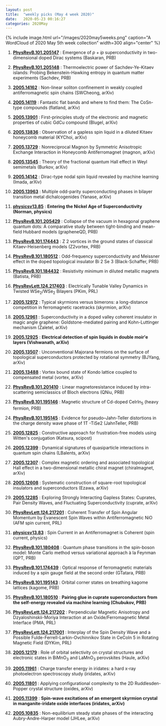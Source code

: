 ```yaml
---
layout: post
title:  "weekly picks (May 4 week 2020)"
date:   2020-05-23 00:16:27
categories: 2020May
---
```


{% include image.html url="/images/2020may5weeks.png" caption="A WordCloud of 2020 May 5th week collection" width=300 align="center" %}





1. **[PhysRevB.101.205147](https://link.aps.org/doi/10.1103/PhysRevB.101.205147)** :  Emergence of $p+ip$ superconductivity in two-dimensional doped Dirac systems (Baskaran, PRB)

1. **[PhysRevB.101.205148](https://link.aps.org/doi/10.1103/PhysRevB.101.205148)** :  Thermoelectric power of Sachdev-Ye-Kitaev islands: Probing Bekenstein-Hawking entropy in quantum matter experiments (Sachdev, PRB)


1. **[2005.14162](http://arxiv.org/abs/2005.14162)** :  Non-linear soliton confinement in weakly coupled antiferromagnetic spin chains (SWCheong, arXiv)

1. **[2005.14119](http://arxiv.org/abs/2005.14119)** :  Fantastic flat bands and where to find them: The CoSn-type compounds (flatland, arXiv)

1. **[2005.13901](http://arxiv.org/abs/2005.13901)** :  First-principles study of the electronic and magnetic properties of cubic GdCu compound (Blugel, arXiv)

1. **[2005.13836](http://arxiv.org/abs/2005.13836)** :  Observation of a gapless spin liquid in a diluted Kitaev honeycomb material (KYChoi, arXiv)

1. **[2005.13729](http://arxiv.org/abs/2005.13729)** :  Nonreciprocal Magnon by Symmetric Anisotropic Exchange Interaction in Honeycomb Antiferromagnet (magnon, arXiv)

1. **[2005.13545](http://arxiv.org/abs/2005.13545)** :  Theory of the fractional quantum Hall effect in Weyl semimetals (Burkov, arXiv)

1. **[2005.14142](http://arxiv.org/abs/2005.14142)** :  Dirac-type nodal spin liquid revealed by machine learning (Imada, arXiv)

1. **[2005.13963](http://arxiv.org/abs/2005.13963)** :  Multiple odd-parity superconducting phases in bilayer transition metal dichalcogenides (Yanase, arXiv)

1. **[physicsv13.85](https://physics.aps.org/articles/v13/85)** :  **Entering the Nickel Age of Superconductivity (Norman, physics)**

1. **[PhysRevB.101.205429](https://link.aps.org/doi/10.1103/PhysRevB.101.205429)** :  Collapse of the vacuum in hexagonal graphene quantum dots: A comparative study between tight-binding and mean-field Hubbard models (grapheneQD, PRB)

1. **[PhysRevB.101.174443](https://link.aps.org/doi/10.1103/PhysRevB.101.174443)** :  Z 2 vortices in the ground states of classical Kitaev-Heisenberg models (Z2vortex, PRB)

1. **[PhysRevB.101.180512](https://link.aps.org/doi/10.1103/PhysRevB.101.180512)** :  Odd-frequency superconductivity and Meissner effect in the doped topological insulator Bi 2 Se 3 (Black-Schaffer, PRB)

1. **[PhysRevB.101.184432](https://link.aps.org/doi/10.1103/PhysRevB.101.184432)** :  Resistivity minimum in diluted metallic magnets (Batista, PRB)

1. **[PhysRevLett.124.217403](https://link.aps.org/doi/10.1103/PhysRevLett.124.217403)** :  Electrically Tunable Valley Dynamics in Twisted ${\mathrm{WSe}}_{2}/{\mathrm{WSe}}_{2}$ Bilayers (PKim, PRL)


1. **[2005.12972](http://arxiv.org/abs/2005.12972)** :  Typical skyrmions versus bimerons: a long-distance competition in ferromagnetic racetracks (skyrmion, arXiv)

1. **[2005.12961](http://arxiv.org/abs/2005.12961)** :  Superconductivity in a doped valley coherent insulator in magic angle graphene: Goldstone-mediated pairing and Kohn-Luttinger mechanism (Zaletel, arXiv)

1. **[2005.12925](http://arxiv.org/abs/2005.12925)** :  **Electrical detection of spin liquids in double moir\'e layers (Vishwanath, arXiv)**

1. **[2005.13507](http://arxiv.org/abs/2005.13507)** :  Unconventional Majorana fermions on the surface of topological superconductors protected by rotational symmetry (BJYang, arXiv)

1. **[2005.13488](http://arxiv.org/abs/2005.13488)** :  Vortex bound state of Kondo lattice coupled to compensated metal (vortex, arXiv)

1. **[PhysRevB.101.201410](https://link.aps.org/doi/10.1103/PhysRevB.101.201410)** :  Linear magnetoresistance induced by intra-scattering semiclassics of Bloch electrons (QNiu, PRB)

1. **[PhysRevB.101.195146](https://link.aps.org/doi/10.1103/PhysRevB.101.195146)** :  Magnetic structure of Cd-doped ${\mathrm{CeIrIn}}_{5}$ (heavy fermion, PRB)

1. **[PhysRevB.101.195145](https://journals.aps.org/prb/pdf/10.1103/PhysRevB.101.195145)** :  Evidence for pseudo–Jahn-Teller distortions in the charge density wave phase of 1T -TiSe2 (JahnTeller, PRB)


1. **[2005.12825](http://arxiv.org/abs/2005.12825)** :  Constructive approach for frustration-free models using Witten's conjugation (Katsura, scipost)

1. **[2005.12399](http://arxiv.org/abs/2005.12399)** :  Dynamical signatures of quasiparticle interactions in quantum spin chains (LBalents, arXiv)

1. **[2005.12307](http://arxiv.org/abs/2005.12307)** :  Complex magnetic ordering and associated topological Hall effect in a two-dimensional metallic chiral magnet (chiralmagnet, arXiv)

1. **[2005.12608](http://arxiv.org/abs/2005.12608)** :  Systematic construction of square-root topological insulators and superconductors (Ezawa, arXiv)

1. **[2005.12285](http://arxiv.org/abs/2005.12285)** :  Exploring Strongly Interacting Gapless States: Cuprates, Pair Density Waves, and Fluctuating Superconductivity (cuprate, arXiv)

1. **[PhysRevLett.124.217201](https://link.aps.org/doi/10.1103/PhysRevLett.124.217201)** :  Coherent Transfer of Spin Angular Momentum by Evanescent Spin Waves within Antiferromagnetic NiO (AFM spin current, PRL)

1. **[physicsv13.83](https://physics.aps.org/articles/v13/83)** :  Spin Current in an Antiferromagnet is Coherent (spin current, physics)

1. **[PhysRevB.101.180408](https://link.aps.org/doi/10.1103/PhysRevB.101.180408)** :  Quantum phase transitions in the spin-boson model: Monte Carlo method versus variational approach à la Feynman (QPT, PRB)

1. **[PhysRevB.101.174439](https://link.aps.org/doi/10.1103/PhysRevB.101.174439)** :  Optical response of ferromagnetic materials induced by a spin gauge field at the second order (GTatara, PRB)

1. **[PhysRevB.101.195143](https://link.aps.org/doi/10.1103/PhysRevB.101.195143)** :  Orbital corner states on breathing kagome lattices (kagome, PRB)

1. **[PhysRevB.101.180510](https://link.aps.org/doi/10.1103/PhysRevB.101.180510)** :  **Pairing glue in cuprate superconductors from the self-energy revealed via machine learning (Chubukov, PRB)**

1. **[PhysRevLett.124.217202](https://link.aps.org/doi/10.1103/PhysRevLett.124.217202)** :  Perpendicular Magnetic Anisotropy and Dzyaloshinskii-Moriya Interaction at an Oxide/Ferromagnetic Metal Interface (PMA, PRL)

1. **[PhysRevLett.124.217001](https://link.aps.org/doi/10.1103/PhysRevLett.124.217001)** :  Interplay of the Spin Density Wave and a Possible Fulde-Ferrell-Larkin-Ovchinnikov State in CeCoIn 5 in Rotating Magnetic Field (DYKim, PRL)



1. **[2005.12179](http://arxiv.org/abs/2005.12179)** :  Role of orbital selectivity on crystal structures and electronic states in BiMnO$_3$ and LaMnO$_3$ perovskites (Haule, arXiv)

1. **[2005.11961](http://arxiv.org/abs/2005.11961)** :  Charge transfer energy in iridates: a hard x-ray photoelectron spectroscopy study (iridates, arXiv)

1. **[2005.11801](http://arxiv.org/abs/2005.11801)** :  Applying configurational complexity to the 2D Ruddlesden-Popper crystal structure (oxides, arXiv)

1. **[2005.11399](http://arxiv.org/abs/2005.11399)** :  **Spin-wave excitations of an emergent skyrmion crystal in manganite-iridate oxide interfaces (iridates, arXiv)**


1. **[2005.10835](https://arxiv.org/abs/2005.10835v1)** :  Non-equilibrium steady state phases of the interacting Aubry-Andre-Harper model (JHLee, arXiv)